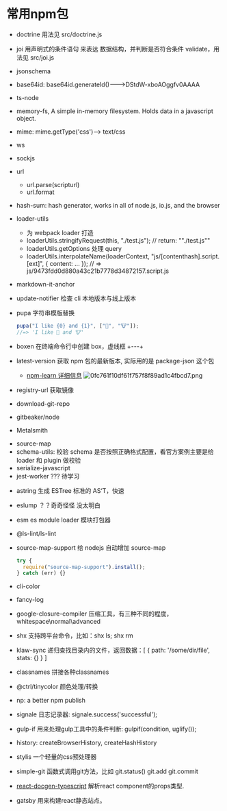 # 常用npm包

- doctrine 用法见 src/doctrine.js
- joi 用声明式的条件语句 来表达 数据结构，并判断是否符合条件 validate，用法见 src/joi.js
- jsonschema
- base64id: base64id.generateId()--->DStdW-xboAOggfv0AAAA
- ts-node
- memory-fs, A simple in-memory filesystem. Holds data in a javascript object.
- mime: mime.getType('css')--> text/css
- ws
- sockjs
- url
  - url.parse(scripturl)
  - url.format
- hash-sum: hash generator, works in all of node.js, io.js, and the browser
- loader-utils
  - 为 webpack loader 打造
  - loaderUtils.stringifyRequest(this, "./test.js"); // return: "\"./test.js\""
  - loaderUtils.getOptions 处理 query
  - loaderUtils.interpolateName(loaderContext, "js/[contenthash].script.[ext]", { content: ... }); // => js/9473fdd0d880a43c21b7778d34872157.script.js
- markdown-it-anchor
- update-notifier 检查 cli 本地版本与线上版本
- pupa 字符串模版替换

  ```javascript
  pupa("I like {0} and {1}", ["🦄", "🐮"]);
  //=> 'I like 🦄 and 🐮'
  ```

- boxen 在终端命令行中创建 box，虚线框 +---+
- latest-version 获取 npm 包的最新版本, 实际用的是 package-json 这个包
  - [npm-learn 详细信息](./update-notifier.png)
    ![0fc761f10df61f757f8f89ad1c4fbcd7.png](evernotecid://E1014288-8A6B-4300-BE41-9C3A0650317D/appyinxiangcom/34793898/ENResource/p17)
- registry-url 获取镜像
- download-git-repo
- gitbeaker/node
- Metalsmith
<!-- learned from terser-webpack-plugin -->
- source-map
- schema-utils: 校验 schema 是否按照正确格式配置，看官方案例主要是给 loader 和 plugin 做校验
- serialize-javascript
- jest-worker ??? 待学习
<!-- learned from Terser -->
- astring 生成 ESTree 标准的 AS‘T，快速
- eslump ？？奇奇怪怪 没太明白
- esm es module loader 模块打包器
- @ls-lint/ls-lint
- source-map-support 给 nodejs 自动增加 source-map

  ```javascript
  try {
    require("source-map-support").install();
  } catch (err) {}
  ```

- cli-color
- fancy-log
- google-closure-compiler 压缩工具，有三种不同的程度，whitespace\normal\advanced
- shx 支持跨平台命令，比如：shx ls; shx rm
- klaw-sync 递归查找目录内的文件，返回数据：[ { path: '/some/dir/file', stats: {} } ]
- classnames 拼接各种classnames
- @ctrl/tinycolor 颜色处理/转换
- np: a better npm publish
- signale 日志记录器: signale.success('successful');
- gulp-if 用来处理gulp工具中的条件判断: gulpif(condition, uglify());
- history: createBrowserHistory, createHashHistory
- stylis 一个轻量的css预处理器
- simple-git 函数式调用git方法，比如 git.status() git.add git.commit
- [react-docgen-typescript](https://github.com/KikiTsin/react-docgen-typescript) 解析react component的props类型.
- gatsby 用来构建react静态站点。
